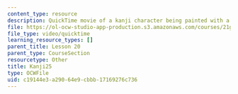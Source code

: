 ```yaml
---
content_type: resource
description: QuickTime movie of a kanji character being painted with a brush.
file: https://ol-ocw-studio-app-production.s3.amazonaws.com/courses/21g-504-japanese-iv-spring-2009/c19144e3a29064e9cbbb17169276c736_Kanji25.mov
file_type: video/quicktime
learning_resource_types: []
parent_title: Lesson 20
parent_type: CourseSection
resourcetype: Other
title: Kanji25
type: OCWFile
uid: c19144e3-a290-64e9-cbbb-17169276c736
---
```

